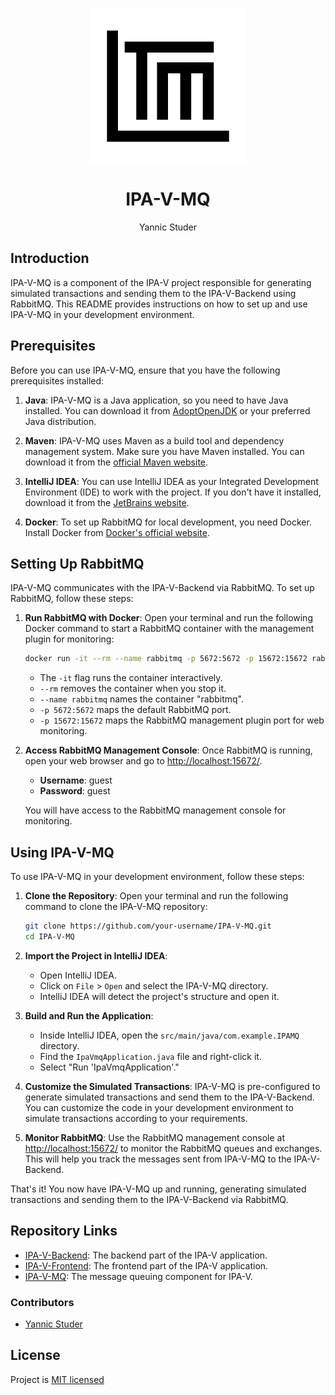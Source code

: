 <p align="center">
   <img align="center" src="./logo.svg" height="250px">
</p>
<h1 align="center">
   IPA-V-MQ
</h1>
<p align="center">
   Yannic Studer
</p>


## Introduction

IPA-V-MQ is a component of the IPA-V project responsible for generating simulated transactions and sending them to the IPA-V-Backend using RabbitMQ. This README provides instructions on how to set up and use IPA-V-MQ in your development environment.

## Prerequisites

Before you can use IPA-V-MQ, ensure that you have the following prerequisites installed:

1. **Java**: IPA-V-MQ is a Java application, so you need to have Java installed. You can download it from [AdoptOpenJDK](https://adoptopenjdk.net/) or your preferred Java distribution.

2. **Maven**: IPA-V-MQ uses Maven as a build tool and dependency management system. Make sure you have Maven installed. You can download it from the [official Maven website](https://maven.apache.org/download.cgi).

3. **IntelliJ IDEA**: You can use IntelliJ IDEA as your Integrated Development Environment (IDE) to work with the project. If you don't have it installed, download it from the [JetBrains website](https://www.jetbrains.com/idea/download/).

4. **Docker**: To set up RabbitMQ for local development, you need Docker. Install Docker from [Docker's official website](https://docs.docker.com/get-docker/).

## Setting Up RabbitMQ

IPA-V-MQ communicates with the IPA-V-Backend via RabbitMQ. To set up RabbitMQ, follow these steps:

1. **Run RabbitMQ with Docker**: Open your terminal and run the following Docker command to start a RabbitMQ container with the management plugin for monitoring:

   ```bash
   docker run -it --rm --name rabbitmq -p 5672:5672 -p 15672:15672 rabbitmq:3.12-management
   ```

    - The `-it` flag runs the container interactively.
    - `--rm` removes the container when you stop it.
    - `--name rabbitmq` names the container "rabbitmq".
    - `-p 5672:5672` maps the default RabbitMQ port.
    - `-p 15672:15672` maps the RabbitMQ management plugin port for web monitoring.

2. **Access RabbitMQ Management Console**: Once RabbitMQ is running, open your web browser and go to [http://localhost:15672/](http://localhost:15672/).

    - **Username**: guest
    - **Password**: guest

   You will have access to the RabbitMQ management console for monitoring.

## Using IPA-V-MQ

To use IPA-V-MQ in your development environment, follow these steps:

1. **Clone the Repository**: Open your terminal and run the following command to clone the IPA-V-MQ repository:

   ```bash
   git clone https://github.com/your-username/IPA-V-MQ.git
   cd IPA-V-MQ
   ```

2. **Import the Project in IntelliJ IDEA**:
    - Open IntelliJ IDEA.
    - Click on `File` > `Open` and select the IPA-V-MQ directory.
    - IntelliJ IDEA will detect the project's structure and open it.

3. **Build and Run the Application**:
    - Inside IntelliJ IDEA, open the `src/main/java/com.example.IPAMQ` directory.
    - Find the `IpaVmqApplication.java` file and right-click it.
    - Select "Run 'IpaVmqApplication'."

4. **Customize the Simulated Transactions**: IPA-V-MQ is pre-configured to generate simulated transactions and send them to the IPA-V-Backend. You can customize the code in your development environment to simulate transactions according to your requirements.

5. **Monitor RabbitMQ**: Use the RabbitMQ management console at [http://localhost:15672/](http://localhost:15672/) to monitor the RabbitMQ queues and exchanges. This will help you track the messages sent from IPA-V-MQ to the IPA-V-Backend.

That's it! You now have IPA-V-MQ up and running, generating simulated transactions and sending them to the IPA-V-Backend via RabbitMQ.

## Repository Links

- [IPA-V-Backend](https://github.com/FireNick44/IPA-V-Backend): The backend part of the IPA-V application.
- [IPA-V-Frontend](https://github.com/FireNick44/IPA-V-Frontend): The frontend part of the IPA-V application.
- [IPA-V-MQ](https://github.com/FireNick44/IPA-V-MQ): The message queuing component for IPA-V.

### Contributors

 - [Yannic Studer](https://github.com/FireNick44)


## License
Project is [MIT licensed](./LICENSE)